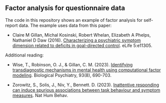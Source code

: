 
## Factor analysis for questionnaire data 

The code in this repository shows an example of factor analysis for self-report data. The example uses data from this paper: 

+ Claire M Gillan, Michal Kosinski, Robert Whelan, Elizabeth A Phelps, Nathaniel D Daw (2016). [Characterizing a psychiatric symptom dimension related to deficits in goal-directed control](https://elifesciences.org/articles/11305). eLife 5:e11305.

Additional reading: 

+ Wise, T., Robinson, O. J., & Gillan, C. M. (2023). [Identifying transdiagnostic mechanisms in mental health using computational factor modeling](https://www.sciencedirect.com/science/article/pii/S0006322322016614). Biological Psychiatry, 93(8), 690-703.

+ Zorowitz, S., Solis, J., Niv, Y., Bennett. D. (2023). [Inattentive responding can induce spurious associations between task behaviour and symptom measures](https://www.nature.com/articles/s41562-023-01640-7). Nat Hum Behav.
